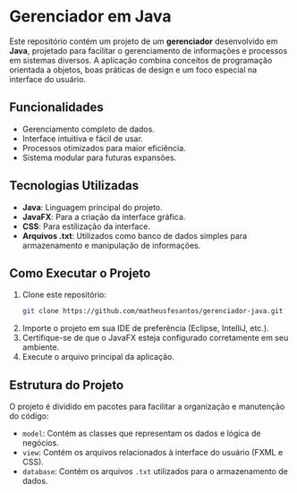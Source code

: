 # Gerenciador em Java

Este repositório contém um projeto de um **gerenciador** desenvolvido em **Java**, projetado para facilitar o gerenciamento de informações e processos em sistemas diversos. A aplicação combina conceitos de programação orientada a objetos, boas práticas de design e um foco especial na interface do usuário.

## Funcionalidades

- Gerenciamento completo de dados.
- Interface intuitiva e fácil de usar.
- Processos otimizados para maior eficiência.
- Sistema modular para futuras expansões.

## Tecnologias Utilizadas

- **Java**: Linguagem principal do projeto.
- **JavaFX**: Para a criação da interface gráfica.
- **CSS**: Para estilização da interface.
- **Arquivos .txt**: Utilizados como banco de dados simples para armazenamento e manipulação de informações.

## Como Executar o Projeto

1. Clone este repositório:
   ```bash
   git clone https://github.com/matheusfesantos/gerenciador-java.git
   ```
2. Importe o projeto em sua IDE de preferência (Eclipse, IntelliJ, etc.).
3. Certifique-se de que o JavaFX esteja configurado corretamente em seu ambiente.
4. Execute o arquivo principal da aplicação.

## Estrutura do Projeto

O projeto é dividido em pacotes para facilitar a organização e manutenção do código:

- `model`: Contém as classes que representam os dados e lógica de negócios.
- `view`: Contém os arquivos relacionados à interface do usuário (FXML e CSS).
- `database`: Contém os arquivos `.txt` utilizados para o armazenamento de dados.

